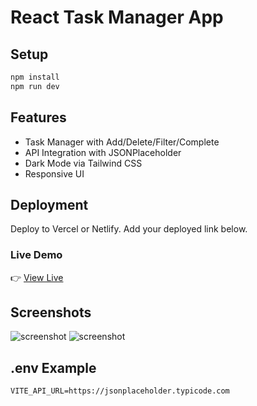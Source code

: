 # React Task Manager App

## Setup

```bash
npm install
npm run dev
```

## Features

- Task Manager with Add/Delete/Filter/Complete
- API Integration with JSONPlaceholder
- Dark Mode via Tailwind CSS
- Responsive UI

## Deployment

Deploy to Vercel or Netlify. Add your deployed link below.

### Live Demo

👉 [View Live](https://your-app-url.vercel.app)

## Screenshots

![screenshot](screenshots/home.png)
![screenshot](screenshots/tasks.png)

## .env Example

```env
VITE_API_URL=https://jsonplaceholder.typicode.com
```